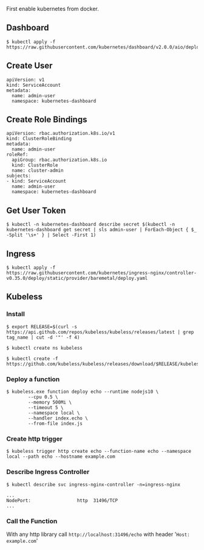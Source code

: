 First enable kubernetes from docker.

## Dashboard
    $ kubectl apply -f https://raw.githubusercontent.com/kubernetes/dashboard/v2.0.0/aio/deploy/recommended.yaml

## Create User
    apiVersion: v1
    kind: ServiceAccount
    metadata:
      name: admin-user
      namespace: kubernetes-dashboard

## Create Role Bindings
    apiVersion: rbac.authorization.k8s.io/v1
    kind: ClusterRoleBinding
    metadata:
      name: admin-user
    roleRef:
      apiGroup: rbac.authorization.k8s.io
      kind: ClusterRole
      name: cluster-admin
    subjects:
    - kind: ServiceAccount
      name: admin-user
      namespace: kubernetes-dashboard

## Get User Token
    $ kubectl -n kubernetes-dashboard describe secret $(kubectl -n kubernetes-dashboard get secret | sls admin-user | ForEach-Object { $_ -Split '\s+' } | Select -First 1)

## Ingress
    $ kubectl apply -f https://raw.githubusercontent.com/kubernetes/ingress-nginx/controller-v0.35.0/deploy/static/provider/baremetal/deploy.yaml

## Kubeless

### Install
    $ export RELEASE=$(curl -s https://api.github.com/repos/kubeless/kubeless/releases/latest | grep tag_name | cut -d '"' -f 4)

    $ kubectl create ns kubeless

    $ kubectl create -f https://github.com/kubeless/kubeless/releases/download/$RELEASE/kubeless-$RELEASE.yaml

### Deploy a function
    $ kubeless.exe function deploy echo --runtime nodejs10 \
            --cpu 0.5 \
            --memory 500Mi \
            --timeout 5 \
            --namespace local \
            --handler index.echo \
            --from-file index.js

### Create http trigger
    $ kubeless trigger http create echo --function-name echo --namespace local --path echo --hostname example.com


### Describe Ingress Controller 
    $ kubectl describe svc ingress-nginx-controller -n=ingress-nginx

    ...
    NodePort:                 http  31496/TCP
    ...


### Call the Function
With any http library call <code>http://localhost:31496/echo</code> with header '<code>Host: example.com</code>'